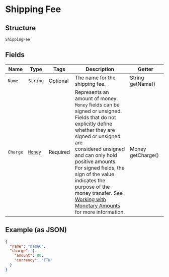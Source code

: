 
# Shipping Fee

## Structure

`ShippingFee`

## Fields

| Name | Type | Tags | Description | Getter |
|  --- | --- | --- | --- | --- |
| `Name` | `String` | Optional | The name for the shipping fee. | String getName() |
| `Charge` | [`Money`](../../doc/models/money.md) | Required | Represents an amount of money. `Money` fields can be signed or unsigned.<br>Fields that do not explicitly define whether they are signed or unsigned are<br>considered unsigned and can only hold positive amounts. For signed fields, the<br>sign of the value indicates the purpose of the money transfer. See<br>[Working with Monetary Amounts](https://developer.squareup.com/docs/build-basics/working-with-monetary-amounts)<br>for more information. | Money getCharge() |

## Example (as JSON)

```json
{
  "name": "name6",
  "charge": {
    "amount": 80,
    "currency": "TTD"
  }
}
```

